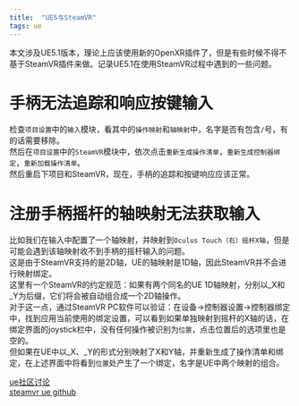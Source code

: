 ```yaml
---
title:  "UE5与SteamVR"
tags: ue
---
```

本文涉及UE5.1版本，理论上应该使用新的OpenXR插件了，但是有些时候不得不基于SteamVR插件来做。记录UE5.1在使用SteamVR过程中遇到的一些问题。
<!--more-->
# 手柄无法追踪和响应按键输入
检查`项目设置`中的`输入`模块，看其中的`操作映射`和`轴映射`中，名字是否有包含`/`号，有的话需要移除。  
然后在`项目设置`中的`SteamVR`模块中，依次点击`重新生成操作清单`，`重新生成控制器绑定`，`重新加载操作清单`。  
然后重启下项目和SteamVR，现在，手柄的追踪和按键响应应该正常。

# 注册手柄摇杆的轴映射无法获取输入
比如我们在输入中配置了一个轴映射，并映射到`Oculus Touch（右）摇杆X轴`，但是可能会遇到该轴映射收不到手柄的摇杆输入的问题。  
这是由于SteamVR支持的是2D轴，UE的轴映射是1D轴，因此SteamVR并不会进行映射绑定。  
这里有一个SteamVR的约定规范：如果有两个同名的UE 1D轴映射，分别以_X和_Y为后缀，它们将会被自动组合成一个2D轴操作。  
对于这一点，通过SteamVR PC软件可以验证：在设备->控制器设置->控制器绑定 中，找到应用当前使用的绑定设置，可以看到如果单独映射到摇杆的X轴的话，在绑定界面的joystick栏中，没有任何操作被识别为`位置`，点击位置后的选项里也是空的。  
但如果在UE中以_X、_Y的形式分别映射了X和Y轴，并重新生成了操作清单和绑定，在上述界面中将看到`位置`处产生了一个绑定，名字是UE中两个映射的组合。  
  
[ue社区讨论](https://forums.unrealengine.com/t/cannot-bind-touch-controller-joystick-axis/481514/8)  
[steamvr ue github](https://github.com/ValveSoftware/steamvr_unreal_plugin/wiki/Quickstart#use)